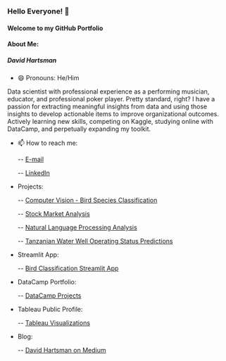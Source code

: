 ### Hello Everyone! 👋

#### Welcome to my GitHub Portfolio

#### About Me: 
##### David Hartsman
- 😄 Pronouns: He/Him

Data scientist with professional experience as a performing musician, educator, and professional poker player. Pretty standard, right? I have a passion for extracting meaningful insights from data and using those insights to develop actionable items to improve organizational outcomes. Actively learning new skills, competing on Kaggle, studying online with DataCamp, and perpetually expanding my toolkit. 

- 📫 How to reach me:
  
  -- [E-mail](dvdhartsman@gmail.com)
  
  -- [LinkedIn](https://www.linkedin.com/in/david-hartsman-data/)

- Projects:

  -- [Computer Vision - Bird Species Classification](https://github.com/dvdhartsman/Bird_Species_Image_Classification)

  -- [Stock Market Analysis](https://github.com/dvdhartsman/Stock_Market_Analysis)
  
  -- [Natural Language Processing Analysis](https://github.com/dvdhartsman/NLP-Sentiment-Analysis)
  
  -- [Tanzanian Water Well Operating Status Predictions](https://github.com/dvdhartsman/Tanzanian_Water_Pumps)

- Streamlit App:

  -- [Bird Classification Streamlit App](https://bird-species-image-classification-heath-and-david.streamlit.app/)

- DataCamp Portfolio:

   -- [DataCamp Projects](https://www.datacamp.com/portfolio/dvdhartsman)

- Tableau Public Profile:

  -- [Tableau Visualizations](https://public.tableau.com/app/profile/david.hartsman/vizzes)
  
- Blog:
 
  -- [David Hartsman on Medium](https://medium.com/@dvdhartsman)

<!--
**dvdhartsman/dvdhartsman** is a ✨ _special_ ✨ repository because its `README.md` (this file) appears on your GitHub profile.

Here are some ideas to get you started:

- 🔭 I’m currently working on ...
- 🌱 I’m currently learning ...
- 👯 I’m looking to collaborate on ...
- 🤔 I’m looking for help with ...
- 💬 Ask me about ...
- 📫 How to reach me: ...
- 😄 Pronouns: ...
- ⚡ Fun fact: ...
-->
